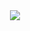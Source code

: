 <div align=center>
<img src=https://github.com/user-attachments/assets/1e64943f-bfa2-4f9d-b2da-52d933f40b4e><br>
</div>
